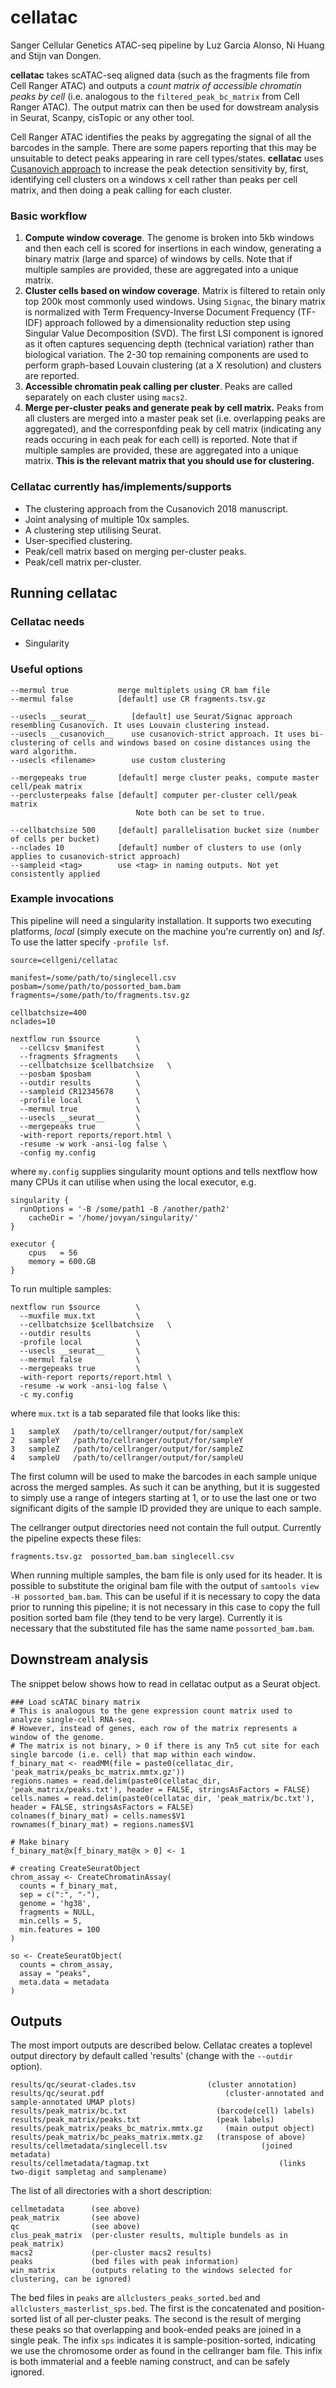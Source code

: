 # cellatac

Sanger Cellular Genetics ATAC-seq pipeline by Luz Garcia Alonso, Ni Huang and Stijn van Dongen.

**cellatac** takes scATAC-seq aligned data (such as the fragments file from Cell Ranger ATAC) and outputs a _count matrix of accessible chromatin peaks by cell_ (i.e. analogous to the `filtered_peak_bc_matrix` from Cell Ranger ATAC). The output matrix can then be used for dowstream analysis in Seurat, Scanpy, cisTopic or any other tool.

Cell Ranger ATAC identifies the peaks by aggregating the signal of all the barcodes in the sample. There are some papers reporting that this may be unsuitable to detect peaks appearing in rare cell types/states. **cellatac** uses [Cusanovich approach](https://www.sciencedirect.com/science/article/pii/S0092867418308559) to increase the peak detection sensitivity by, first, identifying cell clusters on a windows x cell rather than peaks per cell matrix, and then doing a peak calling for each cluster. 

### Basic workflow

1. **Compute window coverage**. The genome is broken into 5kb windows and then each cell is scored for insertions in each window, generating a binary matrix (large and sparce) of windows by cells. Note that if multiple samples are provided, these are aggregated into a unique matrix.
2. **Cluster cells based on window coverage**. Matrix is filtered to retain only top 200k most commonly used windows. Using `Signac`, the binary matrix is normalized with Term Frequency-Inverse Document Frequency (TF-IDF) approach followed by a dimensionality reduction step using Singular Value Decomposition (SVD). The first LSI component is ignored as it often captures sequencing depth (technical variation) rather than biological variation. The 2-30 top remaining components are used to perform graph-based Louvain clustering (at a X resolution) and clusters are reported.
3. **Accessible chromatin peak calling per cluster**. Peaks are called separately on each cluster using `macs2`.
4. **Merge per-cluster peaks and generate peak by cell matrix.** Peaks from all clusters are merged into a master peak set (i.e. overlapping peaks are aggregated), and the corresponfding peak by cell matrix (indicating any reads occuring in each peak for each cell) is reported. Note that if multiple samples are provided, these are aggregated into a unique matrix. **This is the relevant matrix that you should use for clustering.**

### Cellatac currently has/implements/supports

* The clustering approach from the Cusanovich 2018 manuscript.
* Joint analysing of multiple 10x samples.
* A clustering step utilising Seurat.
* User-specified clustering.
* Peak/cell matrix based on merging per-cluster peaks.
* Peak/cell matrix per-cluster.


## Running cellatac

### Cellatac needs

* Singularity


### Useful options

```
--mermul true           merge multiplets using CR bam file
--mermul false          [default] use CR fragments.tsv.gz

--usecls __seurat__        [default] use Seurat/Signac approach resembling Cusanovich. It uses Louvain clustering instead.
--usecls __cusanovich__    use cusanovich-strict approach. It uses bi-clustering of cells and windows based on cosine distances using the ward algorithm.
--usecls <filename>        use custom clustering

--mergepeaks true       [default] merge cluster peaks, compute master cell/peak matrix
--perclusterpeaks false [default] computer per-cluster cell/peak matrix  
                            Note both can be set to true.

--cellbatchsize 500     [default] parallelisation bucket size (number of cells per bucket)
--nclades 10            [default] number of clusters to use (only applies to cusanovich-strict approach)
--sampleid <tag>        use <tag> in naming outputs. Not yet consistently applied
```


### Example invocations

This pipeline will need a singularity installation.  It supports two executing
platforms, *local* (simply execute on the machine you're currently on) and
*lsf*. To use the latter specify `-profile lsf`.


```
source=cellgeni/cellatac

manifest=/some/path/to/singlecell.csv
posbam=/some/path/to/possorted_bam.bam
fragments=/some/path/to/fragments.tsv.gz

cellbatchsize=400
nclades=10

nextflow run $source        \
  --cellcsv $manifest       \
  --fragments $fragments    \
  --cellbatchsize $cellbatchsize   \
  --posbam $posbam          \
  --outdir results          \
  --sampleid CR12345678     \
  -profile local            \
  --mermul true             \
  --usecls __seurat__       \
  --mergepeaks true         \
  -with-report reports/report.html \
  -resume -w work -ansi-log false \
  -config my.config
```

where `my.config` supplies singularity mount options and tells nextflow how many CPUs it can utilise
when using the local executor, e.g.

```
singularity {
  runOptions = '-B /some/path1 -B /another/path2'
	cacheDir = '/home/jovyan/singularity/'
}

executor {
    cpus   = 56
    memory = 600.GB
}
```

To run multiple samples:

```
nextflow run $source        \
  --muxfile mux.txt         \
  --cellbatchsize $cellbatchsize   \
  --outdir results          \
  -profile local            \
  --usecls __seurat__       \
  --mermul false            \
  --mergepeaks true         \
  -with-report reports/report.html \
  -resume -w work -ansi-log false \
  -c my.config
```

where `mux.txt` is a tab separated file that looks like this:

```
1   sampleX   /path/to/cellranger/output/for/sampleX
2   sampleY   /path/to/cellranger/output/for/sampleY
3   sampleZ   /path/to/cellranger/output/for/sampleZ
4   sampleU   /path/to/cellranger/output/for/sampleU
```

The first column will be used to make the barcodes in each sample unique across the merged samples. As
such it can be anything, but it is suggested to simply use a range of integers starting at 1, or to
use the last one or two significant digits of the sample ID provided they are unique to each sample.

The cellranger output directories need not contain the full output. Currently the pipeline expects
these files:

```
fragments.tsv.gz  possorted_bam.bam singlecell.csv
```

When running multiple samples, the bam file is only used for its header. It is possible to
substitute the original bam file with the output of `samtools view -H possorted_bam.bam`. This can
be useful if it is necessary to copy the data prior to running this pipeline; it is not necessary
in this case to copy the full position sorted bam file (they tend to be very large).
Currently it is necessary that the substituted file has the same name `possorted_bam.bam`.

## Downstream analysis

The snippet below shows how to read in cellatac output as a Seurat object.

```
### Load scATAC binary matrix
# This is analogous to the gene expression count matrix used to analyze single-cell RNA-seq. 
# However, instead of genes, each row of the matrix represents a window of the genome. 
# The matrix is not binary, > 0 if there is any Tn5 cut site for each single barcode (i.e. cell) that map within each window.
f_binary_mat <- readMM(file = paste0(cellatac_dir, 'peak_matrix/peaks_bc_matrix.mmtx.gz'))
regions.names = read.delim(paste0(cellatac_dir, 'peak_matrix/peaks.txt'), header = FALSE, stringsAsFactors = FALSE)
cells.names = read.delim(paste0(cellatac_dir, 'peak_matrix/bc.txt'), header = FALSE, stringsAsFactors = FALSE)
colnames(f_binary_mat) = cells.names$V1
rownames(f_binary_mat) = regions.names$V1

# Make binary
f_binary_mat@x[f_binary_mat@x > 0] <- 1

# creating CreateSeuratObject
chrom_assay <- CreateChromatinAssay(
  counts = f_binary_mat,
  sep = c(":", "-"),
  genome = 'hg38',
  fragments = NULL,
  min.cells = 5,
  min.features = 100
)

so <- CreateSeuratObject(
  counts = chrom_assay,
  assay = "peaks",
  meta.data = metadata
)
```

## Outputs

The most import outputs are described below. Cellatac creates a toplevel
output directory by default called 'results' (change with the `--outdir` option).

```
results/qc/seurat-clades.tsv 				(cluster annotation)
results/qc/seurat.pdf 							(cluster-annotated and sample-annotated UMAP plots)
results/peak_matrix/bc.txt                    (barcode(cell) labels)
results/peak_matrix/peaks.txt                 (peak labels)
results/peak_matrix/peaks_bc_matrix.mmtx.gz 	(main output object)
results/peak_matrix/bc_peaks_matrix.mmtx.gz   (transpose of above)
results/cellmetadata/singlecell.tsv 					(joined metadata)
results/cellmetadata/tagmap.txt 							(links two-digit sampletag and samplename)
```

The list of all directories with a short description:

```
cellmetadata      (see above)
peak_matrix       (see above)
qc                (see above)
clus_peak_matrix  (per-cluster results, multiple bundels as in peak_matrix)
macs2             (per-cluster macs2 results)
peaks             (bed files with peak information)
win_matrix        (outputs relating to the windows selected for clustering, can be ignored)
```

The bed files in `peaks` are `allclusters_peaks_sorted.bed` and `allclusters_masterlist_sps.bed`.
The first is the concatenated and position-sorted list of all per-cluster peaks.
The second is the result of merging these peaks so that overlapping and book-ended
peaks are joined in a single peak. The infix `sps` indicates it is sample-position-sorted,
indicating we use the chromosome order as found in the cellranger bam file.
This infix is both immaterial and a feeble naming construct, and can be safely ignored.


